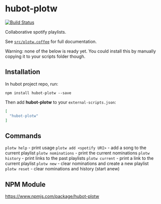 # hubot-plotw

[![Build Status](https://travis-ci.org/nginth/hubot-plotw.svg?branch=master)](https://travis-ci.org/nginth/hubot-plotw)

Collaborative spotify playlists.

See [`src/plotw.coffee`](src/plotw.coffee) for full documentation.

Warning: none of the below is ready yet. You could install this by manually copying it to your scripts folder though.

## Installation

In hubot project repo, run:

`npm install hubot-plotw --save`

Then add **hubot-plotw** to your `external-scripts.json`:

```json
[
  "hubot-plotw"
]
```

## Commands

`plotw help`                - print usage
`plotw add <spotify URI>`   - add a song to the current playlist
`plotw nominations`         - print the current nominations
`plotw history`             - print links to the past playlists
`plotw current`             - print a link to the current playlist
`plotw new`                 - clear nominations and create a new playlist
`plotw reset`               - clear nominations and history (start anew)

## NPM Module

https://www.npmjs.com/package/hubot-plotw
